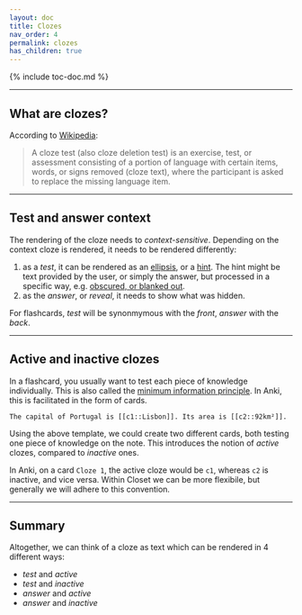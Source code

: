 ```yaml
---
layout: doc
title: Clozes
nav_order: 4
permalink: clozes
has_children: true
---
```


{% include toc-doc.md %}

---
## What are clozes?

According to [Wikipedia](https://en.wikipedia.org/wiki/Cloze_test):

> A cloze test (also cloze deletion test) is an exercise, test, or assessment consisting of a portion of language with certain items, words, or signs removed (cloze text), where the participant is asked to replace the missing language item.

---
## Test and answer context

The rendering of the cloze needs to _context-sensitive_.
Depending on the context cloze is rendered, it needs to be rendered differently:

1. as a _test_, it can be rendered as an [ellipsis](https://en.wikipedia.org/wiki/Ellipsis), or a [hint](creating#hints).
The hint might be text provided by the user, or simply the answer, but processed in a specific way, e.g. [obscured, or blanked out](blanking-obscuring).
1. as the _answer_, or _reveal_, it needs to show what was hidden.

For flashcards, _test_ will be synonmymous with the _front_, _answer_ with the _back_.

---
## Active and inactive clozes

In a flashcard, you usually want to test each piece of knowledge individually.
This is also called the [minimum information principle](https://www.supermemo.com/de/archives1990-2015/articles/20rules#minimum%20information%20principle).
In Anki, this is facilitated in the form of cards.


```closet
The capital of Portugal is [[c1::Lisbon]]. Its area is [[c2::92km²]].
```

Using the above template, we could create two different cards, both testing one piece of knowledge on the note.
This introduces the notion of _active_ clozes, compared to _inactive_ ones.

In Anki, on a card `Cloze 1`, the active cloze would be `c1`, whereas `c2` is inactive, and vice versa.
Within Closet we can be more flexibile, but generally we will adhere to this convention.

---
## Summary

Altogether, we can think of a cloze as text which can be rendered in 4 different ways:
* _test_ and _active_
* _test_ and _inactive_
* _answer_ and _active_
* _answer_ and _inactive_
